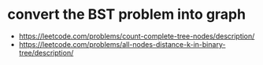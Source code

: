 # convert the BST problem into graph
- https://leetcode.com/problems/count-complete-tree-nodes/description/
- https://leetcode.com/problems/all-nodes-distance-k-in-binary-tree/description/
